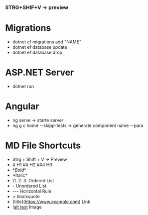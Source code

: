 ### STRG+SHIF+V -> preview


# Migrations
* dotnet ef migrations add "NAME"
* dotnet ef database update
* dotnet ef database drop

# ASP.NET Server
* dotnet run

# Angular
* ng serve -> starte server
* ng g c home --skipp-tests -> generate component name --para




# MD File Shortcuts
* Strg + Shift + V -> Preview
* \# H1 ## H2 ### H3
* \**Bold**
* \*Italic*
* \1. 2. 3. Ordered List
* \- Unordered List
* \--- Horizontal Rule
* \> blockquote
* \[title](https://www.example.com) Link
* \![alt text](image.jpg) Image

